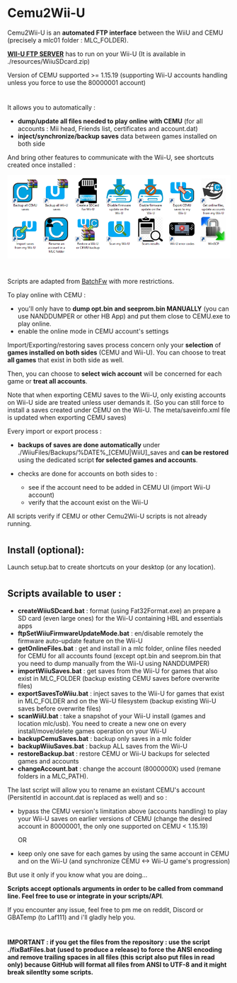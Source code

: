 # Cemu2Wii-U


Cemu2Wii-U is an **automated FTP interface** between the WiiU and CEMU (precisely a mlc01 folder : MLC_FOLDER). 


**[WII-U FTP SERVER](https://github.com/Laf111/WiiUFtpServer)** has to run on your Wii-U
(It is available in ./resources/WiiuSDcard.zip)



Version of CEMU supported >= 1.15.19 (supporting Wii-U accounts handling unless you force to use the 80000001 account)

#
It allows you to automatically :
- **dump/update all files needed to play online with CEMU** (for all accounts : Mii head, Friends list, certificates and account.dat)
- **inject/synchronize/backup saves** data between games installed on both side

And bring other features to communicate with the Wii-U, see shortcuts created once installed :

<p align="center">
  <img src="resources/Cemu2Wii-U.png">
</p>

#
Scripts are adapted from [BatchFw](https://github.com/Laf111/CEMU-Batch-Framework) with more restrictions. 

To play online with CEMU : 
- you'll only have to **dump opt.bin and seeprom.bin MANUALLY** (you can use NANDDUMPER or other HB App) and put them close to CEMU.exe to play online.
- enable the online mode in CEMU account's settings

Import/Exporting/restoring saves process concern only your **selection** of **games installed on both sides** (CEMU and Wii-U). You can choose to treat **all games** that exist in both side as well.

Then, you can choose to **select wich account** will be concerned for each game or **treat all accounts**.

Note that when exporting CEMU saves to the Wii-U, only existing accounts on Wii-U side are treated unless user demands it.
(So you can still force to install a saves created under CEMU on the Wii-U. The meta/saveinfo.xml file is updated when exporting CEMU saves)


Every import or export process :
- **backups of saves are done automatically** under ./WiiuFiles/Backups/\%DATE\%\_[CEMU|WiiU]\_saves and **can be restored** using the dedicated script **for selected games and accounts**.

- checks are done for accounts on both sides to : 
  - see if the account need to be added in CEMU UI (import Wii-U account)
  - verify that the account exist on the Wii-U



All scripts verify if CEMU or other Cemu2Wii-U scripts is not already running.

#
## Install (optional):

Launch setup.bat to create shortcuts on your desktop (or any location).

#
## Scripts available to user :

- **createWiiuSDcard.bat** : format (using Fat32Format.exe) an prepare a SD card (even large ones) for the Wii-U containing HBL and essentials apps
- **ftpSetWiiuFirmwareUpdateMode.bat** : en/disable remotely the firmware auto-update feature on the Wii-U
- **getOnlineFiles.bat** : get and install in a mlc folder, online files needed for CEMU for all accounts found
  (except opt.bin and seeprom.bin that you need to dump manually from the Wii-U using NANDDUMPER)
- **importWiiuSaves.bat** : get saves from the Wii-U for games that also exist in MLC_FOLDER (backup existing CEMU saves before overwrite files)
- **exportSavesToWiiu.bat** : inject saves to the Wii-U for games that exist in MLC_FOLDER and on the Wii-U filesystem (backup existing Wii-U saves before overwrite files)
- **scanWiiU.bat** : take a snapshot of your Wii-U install (games and location mlc/usb). You need to create a new one on every install/move/delete games operation on your Wii-U
- **backupCemuSaves.bat** : backup only saves in a mlc folder
- **backupWiiuSaves.bat** : backup ALL saves from the Wii-U
- **restoreBackup.bat** : restore CEMU or Wii-U backups for selected games and accounts
- **changeAccount.bat** : change the account (8000000X) used (remane folders in a MLC_PATH). 

The last script will allow you to rename an existant CEMU's account (PersitentId in account.dat is replaced as well) and so :
- bypass the CEMU version's limitation above (accounts handling) to play your Wii-U saves on earlier versions of CEMU (change the desired account in 80000001, the only one supported on CEMU < 1.15.19) 

    OR

- keep only one save for each games by using the same account in CEMU and on the Wii-U (and synchronize CEMU <-> Wii-U game's progression)

But use it only if you know what you are doing...

**Scripts accept optionals arguments in order to be called from command line. Feel free to use or integrate in your scripts/API**.

If you encounter any issue, feel free to pm me on reddit, Discord or GBATemp (to Laf111) and i'll gladly help you.


# 
**IMPORTANT : if you get the files from the repository : use the script ./fixBatFiles.bat (used to produce a release) to force the ANSI encoding and remove trailing spaces in all files (this script also put files in read only) because GitHub will format all files from ANSI to UTF-8 and it might break silentlty some scripts.**
#
